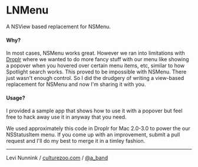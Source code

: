 LNMenu
======

A NSView based replacement for NSMenu.

#### Why?

In most cases, NSMenu works great. However we ran into limitations with [Droplr](https://droplr.com) where we wanted to do more fancy stuff with our menu like showing a popover when you hovered over certain menu items, etc, similar to how Spotlight search works. This proved to be impossible with NSMenu. There just wasn't enough control. So I did the drudgery of writing a view-based replacement for NSMenu and now I'm sharing it with you.

#### Usage?

I provided a sample app that shows how to use it with a popover but feel free to hack away use it in anyway that you need. 

We used approximately this code in Droplr for Mac 2.0-3.0 to power the our NSStatusItem menu. If you come up with an improvement, submit a pull request and I'll do my best to merge it in a timley fashion.

-----

Levi Nunnink / [culturezoo.com](http://culturezoo.com) / [@a_band](http://twitter.com/a_band)
